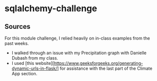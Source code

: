 # sqlalchemy-challenge

## Sources
For this module challenge, I relied heavily on in-class examples from the past weeks.
- I walked through an issue with my Precipitation graph with Danielle Dubash from my class.
- I used [this website][https://www.geeksforgeeks.org/generating-dynamic-urls-in-flask/] for assistance with the last part of the Climate App section.
